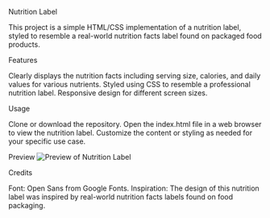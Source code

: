 Nutrition Label

This project is a simple HTML/CSS implementation of a nutrition label, styled to resemble a real-world nutrition facts label found on packaged food products.

Features

Clearly displays the nutrition facts including serving size, calories, and daily values for various nutrients.
Styled using CSS to resemble a professional nutrition label.
Responsive design for different screen sizes.

Usage

Clone or download the repository.
Open the index.html file in a web browser to view the nutrition label.
Customize the content or styling as needed for your specific use case.

Preview
![Preview of Nutrition Label](F:\code\Nurition-Label\Preview.png)

Credits

Font: Open Sans from Google Fonts.
Inspiration: The design of this nutrition label was inspired by real-world nutrition facts labels found on food packaging.